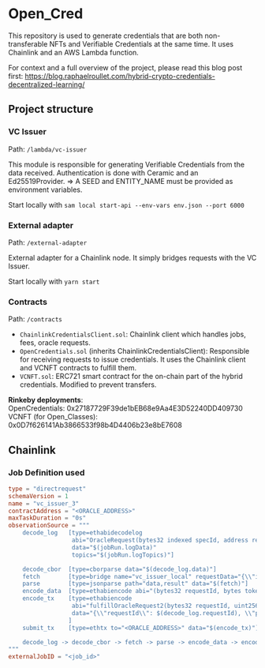 # Open_Cred

This repository is used to generate credentials that are both non-transferable NFTs and Verifiable Credentials at the same time. 
It uses Chainlink and an AWS Lambda function.

For context and a full overview of the project, please read this blog post first: 
https://blog.raphaelroullet.com/hybrid-crypto-credentials-decentralized-learning/

## Project structure

### VC Issuer
Path: `/lambda/vc-issuer`

This module is responsible for generating Verifiable Credentials from the data received.
Authentication is done with Ceramic and an Ed25519Provider.
=> A SEED and ENTITY_NAME must be provided as environment variables.

Start locally with `sam local start-api --env-vars env.json --port 6000`

### External adapter
Path: `/external-adapter`

External adapter for a Chainlink node. It simply bridges requests with the VC Issuer.

Start locally with `yarn start`

### Contracts
Path: `/contracts`
- `ChainlinkCredentialsClient.sol`: Chainlink client which handles jobs, fees, oracle requests.
- `OpenCredentials.sol` (inherits ChainlinkCredentialsClient): Responsible for receiving requests to issue credentials. It uses the Chainlink client and VCNFT contracts to fulfill them.
- `VCNFT.sol`: ERC721 smart contract for the on-chain part of the hybrid credentials. Modified to prevent transfers.

**Rinkeby deployments**:  
OpenCredentials: 0x27187729F39de1bEB68e9Aa4E3D52240DD409730  
VCNFT (for Open_Classes): 0x0D7f626141Ab3866533f98b4D4406b23e8bE7608


## Chainlink
### Job Definition used

```TOML
type = "directrequest"
schemaVersion = 1
name = "vc_issuer_3"
contractAddress = "<ORACLE_ADDRESS>"
maxTaskDuration = "0s"
observationSource = """
    decode_log   [type=ethabidecodelog
                  abi="OracleRequest(bytes32 indexed specId, address requester, bytes32 requestId, uint256 payment, address callbackAddr, bytes4 callbackFunctionId, uint256 cancelExpiration, uint256 dataVersion, bytes data)"
                  data="$(jobRun.logData)"
                  topics="$(jobRun.logTopics)"]

    decode_cbor  [type=cborparse data="$(decode_log.data)"]
    fetch        [type=bridge name="vc_issuer_local" requestData="{\\"id\\": $(jobSpec.externalJobID), \\"data\\": { \\"subject\\": $(decode_cbor.subject), \\"title\\": $(decode_cbor.title)}}"]
    parse        [type=jsonparse path="data,result" data="$(fetch)"]
    encode_data  [type=ethabiencode abi="(bytes32 requestId, bytes tokenURI)" data="{\\"requestId\\": $(decode_log.requestId),  \\"tokenURI\\": $(parse)}"]
    encode_tx    [type=ethabiencode
                  abi="fulfillOracleRequest2(bytes32 requestId, uint256 payment, address callbackAddress, bytes4 callbackFunctionId, uint256 expiration, bytes data)"
                  data="{\\"requestId\\": $(decode_log.requestId), \\"payment\\": $(decode_log.payment), \\"callbackAddress\\": $(decode_log.callbackAddr), \\"callbackFunctionId\\": $(decode_log.callbackFunctionId), \\"expiration\\": $(decode_log.cancelExpiration), \\"data\\": $(encode_data)}"
                 ]
    submit_tx    [type=ethtx to="<ORACLE_ADDRESS>" data="$(encode_tx)"]

    decode_log -> decode_cbor -> fetch -> parse -> encode_data -> encode_tx -> submit_tx
"""
externalJobID = "<job_id>"
```
